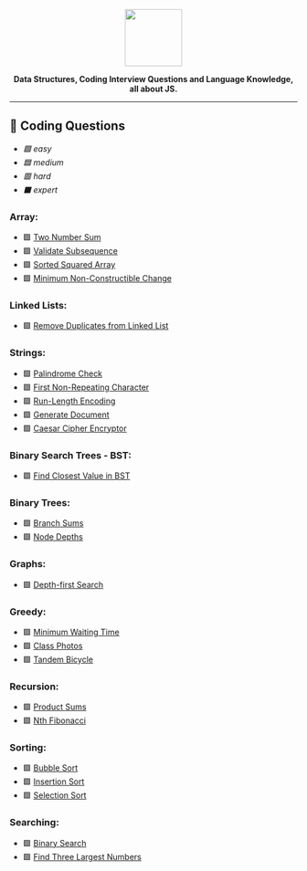 <p align='center'>
  <img src='https://upload.wikimedia.org/wikipedia/commons/thumb/9/99/Unofficial_JavaScript_logo_2.svg/512px-Unofficial_JavaScript_logo_2.svg.png'  width='100'>
</p>
<p align='center' style='font-weight: bold;'>
  <b>Data Structures, Coding Interview Questions and Language Knowledge, all about JS.</b>
</p>

---

## :dart: Coding Questions

- _:green_square: easy_
- _:blue_square: medium_
- _:red_square: hard_
- _:black_large_square: expert_

### Array:

- :green_square: [Two Number Sum](./coding_questions/easy/two_number_sum.md)
- :green_square: [Validate Subsequence](./coding_questions/easy/validate_subsequence.md)
- :green_square: [Sorted Squared Array](./coding_questions/easy/sorted_squared_array.md)
- :green_square: [Minimum Non-Constructible Change](./coding_questions/easy/min_non_constructible_change.md)

### Linked Lists:

- :green_square: [Remove Duplicates from Linked List](./coding_questions/easy/remove_duplicates_linked_list.md)

### Strings:

- :green_square: [Palindrome Check](./coding_questions/easy/palindrome_check.md)
- :green_square: [First Non-Repeating Character](./coding_questions/easy/first_non-repeating_character.md)
- :green_square: [Run-Length Encoding](./coding_questions/easy/run-length_encoding.md)
- :green_square: [Generate Document](./coding_questions/easy/generate_document.md)
- :green_square: [Caesar Cipher Encryptor](./coding_questions/easy/caesar_cipher_encryptor.md)

### Binary Search Trees - BST:

- :green_square: [Find Closest Value in BST](./coding_questions/easy/find_closest_value_in_bst.md)

### Binary Trees:

- :green_square: [Branch Sums](./coding_questions/easy/branch_sums.md)
- :green_square: [Node Depths](./coding_questions/easy/node_depths.md)

### Graphs:

- :green_square: [Depth-first Search](./coding_questions/easy/depth-first_search.md)

### Greedy:

- :green_square: [Minimum Waiting Time](./coding_questions/easy/minimum_waiting_time.md)
- :green_square: [Class Photos](./coding_questions/easy/class_photos.md)
- :green_square: [Tandem Bicycle](./coding_questions/easy/tandem_bicycle.md)

### Recursion:

- :green_square: [Product Sums](./coding_questions/easy/product_sum.md)
- :green_square: [Nth Fibonacci](./coding_questions/easy/nth_fib.md)

### Sorting:

- :green_square: [Bubble Sort](./coding_questions/easy/bubble_sort.md)
- :green_square: [Insertion Sort](./coding_questions/easy/insertion_sort.md)
- :green_square: [Selection Sort](./coding_questions/easy/selection_sort.md)

### Searching:

- :green_square: [Binary Search](./coding_questions/easy/binary_search.md)
- :green_square: [Find Three Largest Numbers](./coding_questions/easy/find_three_largest_numbers.md)

<!-- ## :teacher: JavaScript Knowledge Questions: -->
